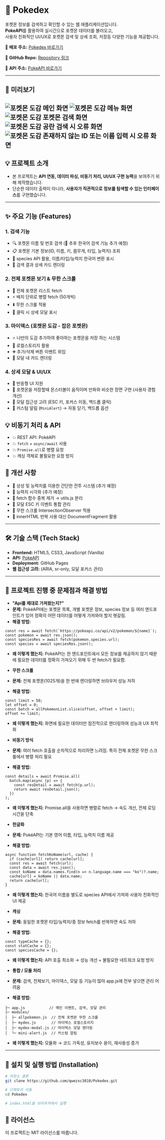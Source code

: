 # 📖 Pokedex

포켓몬 정보를 검색하고 확인할 수 있는 웹 애플리케이션입니다.  
**PokeAPI**를 활용하여 실시간으로 포켓몬 데이터를 불러오고,  
사용자 친화적인 UI/UX로 포켓몬 검색 및 상세 조회, 저장등 다양한 기능을 제공합니다.  

🔗 **배포 주소:** [Pokedex 바로가기](https://qwezxc3810.github.io/Pokedex/)  

🔗 **GitHub Repo:** [Repository 링크](https://github.com/qwezxc3810/Pokedex)

🔗 **API 주소:** [PokeAPI 바로가기](https://pokeapi.co/) 

---

## 📸 미리보기
![포켓몬 도감 메인 화면](./Images/page1.png)
![포켓몬 도감 메뉴 화면](./Images/page2.png)
![포켓몬 도감 포켓몬 검색 화면](./Images/page3.png)
![포켓몬 도감 공란 검색 시 오류 화면](./Images/page4.png)
![포켓몬 도감 존재하지 않는 ID 또는 이름 입력 시 오류 화면](./Images/page5.png)
---

## 💡 프로젝트 소개
- 본 프로젝트는 **API 연동, 데이터 파싱, 비동기 처리, UI/UX 구현 능력**을 보여주기 위해 제작했습니다.  
- 단순한 데이터 출력이 아니라, **사용자가 직관적으로 정보를 탐색할 수 있는 인터페이스**를 구현했습니다.  

---

## ✨ 주요 기능 (Features)
### 1. 검색 기능
- 🔍 포켓몬 이름 및 번호 검색 (🚧 추후 한국어 검색 기능 추가 예정) 
- 📋 포켓몬 기본 정보(ID, 이름, 키, 몸무게, 타입, 능력치) 조회  
- 💬 species API 활용, 이름/타입/능력치 한국어 변환 표시
- 📝 검색 결과 상세 카드 렌더링

### 2. 전체 포켓몬 보기 & 무한 스크롤
- 🎨 전체 포켓몬 리스트 fetch
- ⚡️ 배치 단위로 병렬 fetch (50개씩)
- ⬇️ 무한 스크롤 적용
- 📄 클릭 시 상세 모달 표시

### 3. 마이덱스 (포켓몬 도감 - 잡은 포켓몬)
- ⭐ 나만의 도감 추가하여 좋아하는 포켓몬을 저장 하는 시스템 
- 👷 로컬스토리지 활용
- ➕ 추가/삭제 버튼 이벤트 위임
- 🔧 모달 내 카드 렌더링

### 4. 상세 모달 & UI/UX
- 📱 반응형 UI 지원
- 🚸 포켓몬을 저장할때 몬스터볼이 움직이며 만화와 비슷한 장면 구현 (사용자 경험 개선)
- 💚 모달 접근성 고려 (ESC 키, 포커스 이동, 백드롭 클릭)
- 🚨 커스텀 알림 (`MiniAlert`) → 자동 닫기, 백드롭 옵션

## 💡 비동기 처리 & API
- 💥 REST API: PokéAPI
- 💥 `fetch` + `async/await` 사용
- 💥 `Promise.all`로 병렬 요청
- 💥 캐싱 객체로 불필요한 요청 방지

## 📝 개선 사항
- 🚧 상성 및 능력치를 이용한 간단한 전투 시스템 (추가 예정)
- 🚧 능력치 시각화 (추가 예정)
- 🚧 fetch 함수 중복 제거 → utils.js 분리
- 🚧 모달 ESC 키 이벤트 통합 관리
- 🚧 무한 스크롤 IntersectionObserver 적용
- 🚧 innerHTML 반복 사용 대신 DocumentFragment 활용
---

## 🛠 기술 스택 (Tech Stack)

- **Frontend:** HTML5, CSS3, JavaScript (Vanilla)  
- **API:** [PokeAPI](https://pokeapi.co/)  
- **Deployment:** GitHub Pages
- **웹 접근성 고려:** (ARIA, sr-only, 모달 포커스 관리)

---

## 🥅 프로젝트 진행 중 문제점과 해결 방법

- **"Api를 제대로 가져왔는지?"**
- **문제:** PokéAPI에는 포켓몬 목록, 개별 포켓몬 정보, species 정보 등 여러 엔드포인트가 있어 정확히 어떤 데이터를 어떻게 가져와야 할지 헷갈림.
- **해결 방법:**
```
const res = await fetch(`https://pokeapi.co/api/v2/pokemon/${name}`);
const pokemon = await res.json();
const speciesRes = await fetch(pokemon.species.url);
const species = await speciesRes.json();
```
- **왜 이렇게 했는지:** PokéAPI는 한 엔드포인트에서 모든 정보를 제공하지 않기 때문에 필요한 데이터를 정확히 가져오기 위해 두 번 fetch가 필요함.


- **무한 스크롤**
- **문제:** 전체 포켓몬(1025개)을 한 번에 렌더링하면 브라우저 성능 저하
- **해결 방법:**
```
const limit = 50;
let offset = 0;
const batch = allPokemonList.slice(offset, offset + limit);
offset += limit;
```
- **왜 이렇게 했는지:** 화면에 필요한 데이터만 점진적으로 렌더링하여 성능과 UX 최적화

- **비동기 방식**
- **문제:** 여러 fetch 호출을 순차적으로 처리하면 느려짐. 특히 전체 포켓몬 무한 스크롤에서 병렬 처리 필요
- **해결 방법:**
```
const details = await Promise.all(
  batch.map(async (p) => {
    const resDetail = await fetch(p.url);
    return await resDetail.json();
  })
);
```
- **왜 이렇게 했는지:** Promise.all을 사용하면 병렬로 fetch → 속도 개선, 전체 로딩 시간을 단축

- **한글화**
- **문제:** PokéAPI는 기본 영어 이름, 타입, 능력치 이름 제공
- **해결 방법:**
```
async function fetchKoName(url, cache) {
  if (cache[url]) return cache[url];
  const res = await fetch(url);
  const data = await res.json();
  const koName = data.names.find(n => n.language.name === "ko")?.name;
  cache[url] = koName || data.name;
  return cache[url];
}
```
- **왜 이렇게 했는지:** 한국어 이름을 별도로 species API에서 가져와 사용자 친화적인 UI 제공

- **캐싱**
- **문제:** 동일한 포켓몬 타입/능력치/종 정보 fetch를 반복하면 속도 저하
- **해결 방법:**
```
const typeCache = {};
const statCache = {};
const speciesCache = {};
```
- **왜 이렇게 했는지:** API 호출 최소화 → 성능 개선 + 불필요한 네트워크 요청 방지

- **통합 / 모듈 처리**
- **문제:** 검색, 전체보기, 마이덱스, 모달 등 기능이 많아 app.js에 전부 넣으면 관리 어려움
- **해결 방법:**
```
├─ app.js           // 메인 이벤트, 검색, 모달 관리
├─ modules/
│  ├─ allpokemon.js  // 전체 포켓몬 무한 스크롤
│  ├─ mydex.js       // 마이덱스 로컬스토리지
│  ├─ mydex-modal.js // 마이덱스 모달 렌더링
│  └─ mini-alert.js  // 커스텀 알림
```
- **왜 이렇게 했는지:** 모듈화 → 코드 가독성, 유지보수 용이, 재사용성 증가

---

## 🚀 설치 및 실행 방법 (Installation)

```bash
# 저장소 클론
git clone https://github.com/qwezxc3810/Pokedex.git

# 디렉토리 이동
cd Pokedex

# index.html을 브라우저에서 실행
```


## 📜 라이선스
이 프로젝트는 MIT 라이선스를 따릅니다.
